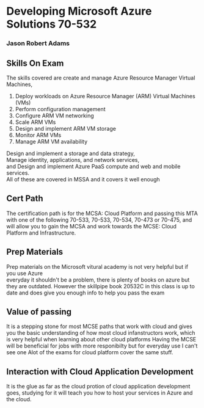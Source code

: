 # Developing Microsoft Azure Solutions 70-532
### Jason Robert Adams
## Skills On Exam
   The skills covered are 
   create and manage Azure Resource Manager Virtual Machines, 
1.   Deploy workloads on Azure Resource Manager (ARM) Virtual Machines (VMs)
1.   Perform configuration management
1.   Configure ARM VM networking
1.   Scale ARM VMs
1.   Design and implement ARM VM storage
1.   Monitor ARM VMs
1.   Manage ARM VM availability
   
   Design and implement a storage and data strategy,   
   Manage identity, applications, and network services,   
   and Design and implement Azure PaaS compute and web and mobile services.   
   All of these are covered in MSSA and it covers it well enough

## Cert Path
   The certification path is for the MCSA: Cloud Platform and passing this MTA with one of the
   following 70-533, 70-533, 70-534, 70-473 or 70-475, and will allow you to gain the MCSA and 
   work towards the MCSE: Cloud Platform and Infrastructure.

## Prep Materials
   Prep materials on the Microsoft vitural academy is not very helpful but if you use Azure   
   everyday it shouldn't be a problem, there is plenty of books on azure but they are outdated.
   However the skillpipe book 20532C in this class is up to date and does give you enough info to help 
   you pass the exam   

## Value of passing
   It is a stepping stone for most MCSE paths that work with cloud and gives you the basic understanding 
   of how most cloud infanstructors work, which is very helpful when learning about other cloud platforms
   Having the MCSE will be beneficial for jobs with more responibilty but for everyday use I can't see one
   Alot of the exams for cloud platform cover the same stuff.

## Interaction with Cloud Application Development
   It is the glue as far as the cloud protion of cloud application development goes, 
   studying for it will teach you how to host your services in Azure and the cloud.
   